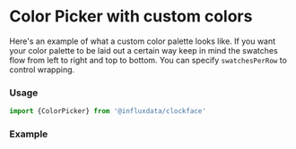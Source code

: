 # Color Picker with custom colors

Here's an example of what a custom color palette looks like. If you want your color palette to be laid out a certain way keep in mind the swatches flow from left to right and top to bottom. You can specify `swatchesPerRow` to control wrapping.

### Usage
```jsx
import {ColorPicker} from '@influxdata/clockface'
```

### Example
<!-- STORY -->

<!-- STORY HIDE START -->

<!-- STORY HIDE END -->

<!-- PROPS -->
